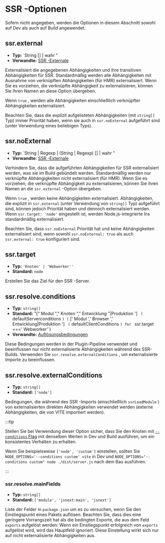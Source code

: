 # SSR -Optionen

Sofern nicht angegeben, werden die Optionen in diesem Abschnitt sowohl auf Dev als auch auf Build angewendet.

## ssr.external

- **Typ:** `String [] | wahr "
- **Verwandte:** [SSR -Externale](/de/guide/ssr#ssr-externals)

Externalisiert die angegebenen Abhängigkeiten und ihre transitiven Abhängigkeiten für SSR. Standardmäßig werden alle Abhängigkeiten mit Ausnahme von verknüpften Abhängigkeiten (für HMR) externalisiert. Wenn Sie es vorziehen, die verknüpfte Abhängigkeit zu externalisieren, können Sie ihren Namen an diese Option übergeben.

Wenn `true` , werden alle Abhängigkeiten einschließlich verknüpfter Abhängigkeiten externalisiert.

Beachten Sie, dass die explizit aufgelisteten Abhängigkeiten (mit `string[]` Typ) immer Priorität haben, wenn sie auch in `ssr.noExternal` aufgeführt sind (unter Verwendung eines beliebigen Typs).

## ssr.noExternal

- **Typ:** `String | Regexp | (String | Regexp) [] | wahr "
- **Verwandte:** [SSR -Externale](/de/guide/ssr#ssr-externals)

Verhindern Sie, dass die aufgeführten Abhängigkeiten für SSR externalisiert werden, was sie im Build gebündelt werden. Standardmäßig werden nur verknüpfte Abhängigkeiten nicht externalisiert (für HMR). Wenn Sie es vorziehen, die verknüpfte Abhängigkeit zu externalisieren, können Sie ihren Namen an die `ssr.external` -Option übergeben.

Wenn `true` , werden keine Abhängigkeiten externalisiert. Abhängigkeiten, die explizit in `ssr.external` (unter Verwendung von `string[]` Typ) aufgeführt sind, können jedoch Priorität haben und dennoch externalisiert werden. Wenn `ssr.target: 'node'` eingestellt ist, werden Node.js-integrierte Ins standardmäßig externalisiert.

Beachten Sie, dass `ssr.noExternal` Priorität hat und keine Abhängigkeiten externalisiert sind, wenn sowohl `ssr.noExternal: true` als auch `ssr.external: true` konfiguriert sind.

## ssr.target

- **Typ:** `'Knoten' | 'Webworker''`
- **Standard:** `node`

Erstellen Sie das Ziel für den SSR -Server.

## ssr.resolve.conditions

- **Typ:** `string[]`
- **Standard:** "[" Modul "," Knoten "," Entwicklung "|Produktion '] ` (` defaultServerconditions `) (` [' Modul ',' Browser ',' Entwicklung|Produktion '] ` (` defaultClientConditions `) for ` ssr.target ===' Webworker'`)
- **Verwandte:** [Auflösungsbedingungen](./shared-options.md#resolve-conditions)

Diese Bedingungen werden in der Plugin-Pipeline verwendet und beeinflussen nur nicht externalisierte Abhängigkeiten während des SSR-Builds. Verwenden Sie `ssr.resolve.externalConditions` , um externalisierte Importe zu beeinflussen.

## ssr.resolve.externalConditions

- **Typ:** `string[]`
- **Standard:** `['node']`

Bedingungen, die während des SSR -Imports (einschließlich `ssrLoadModule` ) von externalisierten direkten Abhängigkeiten verwendet werden (externe Abhängigkeiten, die von VITE importiert werden).

:::tip

Stellen Sie bei Verwendung dieser Option sicher, dass Sie den Knoten mit [`--conditions` Flag](https://nodejs.org/docs/latest/api/cli.html#-c-condition---conditionscondition) mit denselben Werten in Dev und Build ausführen, um ein konsistentes Verhalten zu erhalten.

Wenn Sie beispielsweise `['node', 'custom']` einstellen, sollten Sie `NODE_OPTIONS='--conditions custom' vite` in Dev und `NODE_OPTIONS="--conditions custom" node ./dist/server.js` nach dem Bau ausführen.

:::

### ssr.resolve.mainFields

- **Typ:** `string[]`
- **Standard:** `['module', 'jsnext:main', 'jsnext']`

Liste der Felder in `package.json` um es zu versuchen, wenn Sie den Einstiegspunkt eines Pakets auflösen. Beachten Sie, dass dies eine geringere Vorrangszeit hat als die bedingten Exporte, die aus dem Feld `exports` aufgelöst werden: Wenn ein Einstiegspunkt erfolgreich von `exports` aufgelöst wird, wird das Hauptfeld ignoriert. Diese Einstellung wirkt sich nur auf nicht externalisierte Abhängigkeiten aus.
